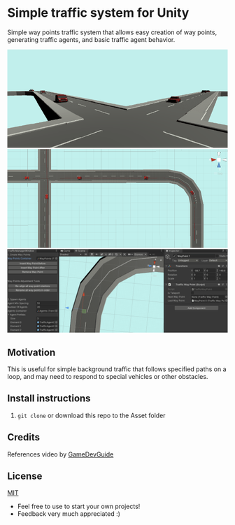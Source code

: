 # Simple traffic system for Unity

Simple way points traffic system that allows easy creation of way points, generating traffic agents, and basic traffic agent behavior.

![Demo image](Demos/intersection2.gif)
![Demo image](Demos/editor.gif)
![Demo image](Demos/manager.gif)

## Motivation
This is useful for simple background traffic that follows specified paths on a loop, and may need to respond to special vehicles or other obstacles.

## Install instructions
1. `git clone` or download this repo to the Asset folder

## Credits
References video by [GameDevGuide](https://www.youtube.com/watch?v=MXCZ-n5VyJc)

## License
[MIT](https://opensource.org/licenses/MIT)

* Feel free to use to start your own projects!
* Feedback very much appreciated :)